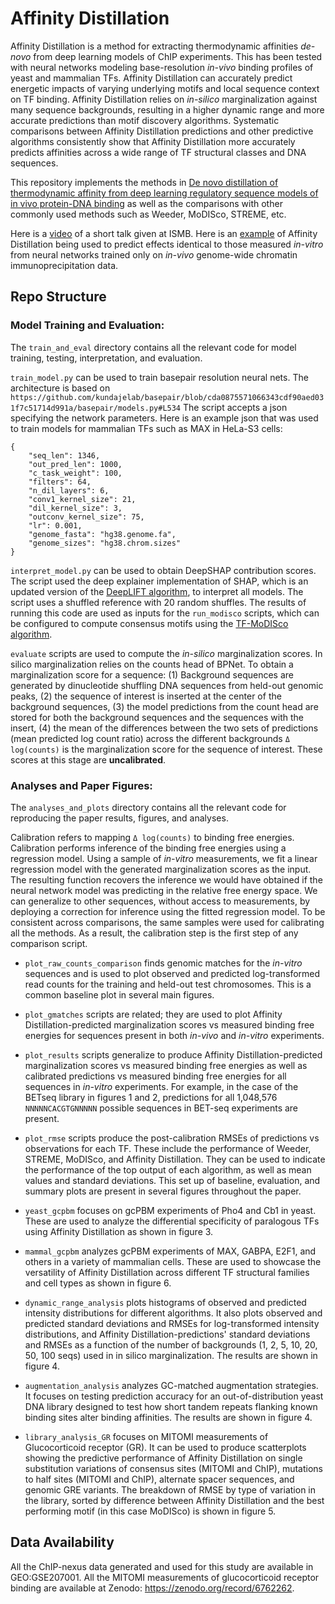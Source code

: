 # Affinity Distillation

Affinity Distillation is a method for extracting thermodynamic affinities _de-novo_ from deep learning models of ChIP experiments. This has been tested with neural networks modeling base-resolution _in-vivo_ binding profiles of yeast and mammalian TFs. Affinity Distillation can accurately predict energetic impacts of varying underlying motifs and local sequence context on TF binding. Affinity Distillation relies on _in-silico_ marginalization against many sequence backgrounds, resulting in a higher dynamic range and more accurate predictions than motif discovery algorithms. Systematic comparisons between Affinity Distillation predictions and other predictive algorithms consistently show that Affinity Distillation more accurately predicts affinities across a wide range of TF structural classes and DNA sequences. 

This repository implements the methods in [De novo distillation of thermodynamic affinity from deep learning regulatory sequence models of in vivo protein-DNA binding](https://doi.org/10.1101/2023.05.11.540401) as well as the comparisons with other commonly used methods such as Weeder, MoDISco, STREME, etc.

Here is a [video](https://youtu.be/PiFdfkkD96g) of a short talk given at ISMB. Here is an [example](https://doi.org/10.1126/science.add1250) of Affinity Distillation being used to predict effects identical to those measured _in-vitro_ from neural networks trained only on _in-vivo_ genome-wide chromatin immunoprecipitation data.

## Repo Structure


### Model Training and Evaluation:

The `train_and_eval` directory contains all the relevant code for model training, testing, interpretation, and evaluation.

`train_model.py` can be used to train basepair resolution neural nets. The architecture is based on `https://github.com/kundajelab/basepair/blob/cda0875571066343cdf90aed031f7c51714d991a/basepair/models.py#L534`
The script accepts a json specifying the network parameters. Here is an example json that was used to train models for mammalian TFs such as MAX in HeLa-S3 cells:
```
{
    "seq_len": 1346,
    "out_pred_len": 1000,
    "c_task_weight": 100,
    "filters": 64,
    "n_dil_layers": 6,
    "conv1_kernel_size": 21,
    "dil_kernel_size": 3,
    "outconv_kernel_size": 75,
    "lr": 0.001,
    "genome_fasta": "hg38.genome.fa",
    "genome_sizes": "hg38.chrom.sizes"
}
```

`interpret_model.py` can be used to obtain DeepSHAP contribution scores. The script used the deep explainer implementation of SHAP, which is an updated version of the [DeepLIFT algorithm](https://github.com/kundajelab/deeplift), to interpret all models. The script uses a shuffled reference with 20 random shuffles. The results of running this code are used as inputs for the `run_modisco` scripts, which can be configured to compute consensus motifs using the [TF-MoDISco algorithm](https://github.com/kundajelab/tfmodisco).

`evaluate` scripts are used to compute the _in-silico_ marginalization scores. In silico marginalization relies on the counts head of BPNet. To obtain a marginalization score for a sequence: (1) Background sequences are generated by dinucleotide shuffling DNA sequences from held-out genomic peaks, (2) the sequence of interest is inserted at the center of the background sequences, (3) the model predictions from the count head are stored for both the background sequences and the sequences with the insert, (4) the mean of the differences between the two sets of predictions (mean predicted log count ratio) across the different backgrounds `Δ log(counts)` is the marginalization score for the sequence of interest. These scores at this stage are **uncalibrated**.


### Analyses and Paper Figures:

The `analyses_and_plots` directory contains all the relevant code for reproducing the paper results, figures, and analyses.

Calibration refers to mapping `Δ log(counts)` to binding free energies. Calibration performs inference of the binding free energies using a regression model. Using a sample of _in-vitro_ measurements, we fit a linear regression model with the generated marginalization scores as the input. The resulting function recovers the inference we would have obtained if the neural network model was predicting in the relative free energy space. We can generalize to other sequences, without access to measurements, by deploying a correction for inference using the fitted regression model. To be consistent across comparisons, the same samples were used for calibrating all the methods. As a result, the calibration step is the first step of any comparison script.

* `plot_raw_counts_comparison` finds genomic matches for the _in-vitro_ sequences and is used to plot observed and predicted log-transformed read counts for the training and held-out test chromosomes. This is a common baseline plot in several main figures.

* `plot_gmatches` scripts are related; they are used to plot Affinity Distillation-predicted marginalization scores vs measured binding free energies for sequences present in both _in-vivo_ and _in-vitro_ experiments.

* `plot_results` scripts generalize to produce Affinity Distillation-predicted marginalization scores vs measured binding free energies as well as calibrated predictions vs measured binding free energies for all sequences in _in-vitro_ experiments. For example, in the case of the BETseq library in figures 1 and 2, predictions for all 1,048,576 `NNNNNCACGTGNNNNN` possible sequences in BET-seq experiments are present.

* `plot_rmse` scripts produce the post-calibration RMSEs of predictions vs observations for each TF. These include the performance of Weeder, STREME, MoDISco, and Affinity Distillation. They can be used to indicate the performance of the top output of each algorithm, as well as mean values and standard deviations. This set up of baseline, evaluation, and summary plots are present in several figures throughout the paper.

* `yeast_gcpbm` focuses on gcPBM experiments of Pho4 and Cb1 in yeast. These are used to analyze the differential specificity of paralogous TFs using Affinity Distillation as shown in figure 3.

* `mammal_gcpbm` analyzes gcPBM experiments of MAX, GABPA, E2F1, and others in a variety of mammalian cells. These are used to showcase the versatility of Affinity Distillation across different TF structural families and cell types as shown in figure 6.

* `dynamic_range_analysis` plots histograms of observed and predicted intensity distributions for different algorithms. It also plots observed and predicted standard deviations and RMSEs for log-transformed intensity distributions, and Affinity Distillation-predictions' standard deviations and RMSEs as a function of the number of backgrounds (1, 2, 5, 10, 20, 50, 100 seqs) used in in silico marginalization. The results are shown in figure 4.

* `augmentation_analysis` analyzes GC-matched augmentation strategies. It focuses on testing prediction accuracy for an out-of-distribution yeast DNA library designed to test how short tandem repeats flanking known binding sites alter binding affinities. The results are shown in figure 4.

* `library_analysis_GR` focuses on MITOMI measurements of Glucocorticoid receptor (GR). It can be used to produce scatterplots showing the predictive performance of Affinity Distillation on single substitution variations of consensus sites (MITOMI and ChIP), mutations to half sites (MITOMI and ChIP), alternate spacer sequences, and genomic GRE variants. The breakdown of RMSE by type of variation in the library, sorted by difference between Affinity Distillation and the best performing motif (in this case MoDISco) is shown in figure 5.

## Data Availability

All the ChIP-nexus data generated and used for this study are available in GEO:GSE207001. All the MITOMI measurements of glucocorticoid receptor binding are available at Zenodo: https://zenodo.org/record/6762262. 
